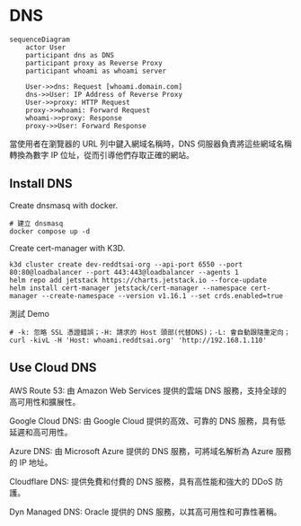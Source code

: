 # DNS

```mermaid
sequenceDiagram
    actor User
    participant dns as DNS
    participant proxy as Reverse Proxy
    participant whoami as whoami server

    User->>dns: Request [whoami.domain.com]
    dns->>User: IP Address of Reverse Proxy
    User->>proxy: HTTP Request
    proxy->>whoami: Forward Request
    whoami->>proxy: Response
    proxy->>User: Forward Response
```

當使用者在瀏覽器的 URL 列中鍵入網域名稱時，DNS 伺服器負責將這些網域名稱轉換為數字 IP 位址，從而引導他們存取正確的網站。

## Install DNS

Create dnsmasq with docker.

```
# 建立 dnsmasq
docker compose up -d
```

Create cert-manager with K3D.

```
k3d cluster create dev-reddtsai-org --api-port 6550 --port 80:80@loadbalancer --port 443:443@loadbalancer --agents 1
helm repo add jetstack https://charts.jetstack.io --force-update
helm install cert-manager jetstack/cert-manager --namespace cert-manager --create-namespace --version v1.16.1 --set crds.enabled=true
```

測試 Demo

```
# -k: 忽略 SSL 憑證錯誤；-H: 請求的 Host 頭部(代替DNS)；-L: 會自動跟隨重定向；
curl -kivL -H 'Host: whoami.reddtsai.org' 'http://192.168.1.110'
```

## Use Cloud DNS

AWS Route 53:
由 Amazon Web Services 提供的雲端 DNS 服務，支持全球的高可用性和擴展性。

Google Cloud DNS:
由 Google Cloud 提供的高效、可靠的 DNS 服務，具有低延遲和高可用性。

Azure DNS:
由 Microsoft Azure 提供的 DNS 服務，可將域名解析為 Azure 服務的 IP 地址。

Cloudflare DNS:
提供免費和付費的 DNS 服務，具有高性能和強大的 DDoS 防護。

Dyn Managed DNS:
Oracle 提供的 DNS 服務，以其高可用性和可靠性著稱。
